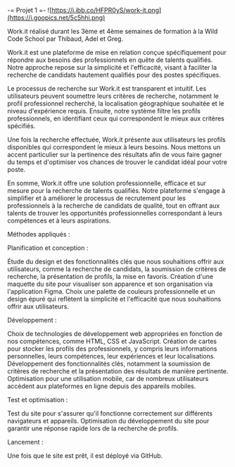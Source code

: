 
-= Projet 1 =-
![https://i.ibb.co/HFPR0yS/work-it.png](https://i.goopics.net/5c5hhi.png)


Work.it réalisé durant les 3ème et 4ème semaines de formation à la Wild Code School par Thibaud, Adel et Greg.

Work.it est une plateforme de mise en relation conçue spécifiquement pour répondre aux besoins des professionnels en quête de talents qualifiés. Notre approche repose sur la simplicité et l'efficacité, visant à faciliter la recherche de candidats hautement qualifiés pour des postes spécifiques.

Le processus de recherche sur Work.it est transparent et intuitif. Les utilisateurs peuvent soumettre leurs critères de recherche, notamment le profil professionnel recherché, la localisation géographique souhaitée et le niveau d'expérience requis. Ensuite, notre système filtre les profils professionnels, en identifiant ceux qui correspondent le mieux aux critères spécifiés.

Une fois la recherche effectuée, Work.it présente aux utilisateurs les profils disponibles qui correspondent le mieux à leurs besoins. Nous mettons un accent particulier sur la pertinence des résultats afin de vous faire gagner du temps et d'optimiser vos chances de trouver le candidat idéal pour votre poste.

En somme, Work.it offre une solution professionnelle, efficace et sur mesure pour la recherche de talents qualifiés. Notre plateforme s'engage à simplifier et à améliorer le processus de recrutement pour les professionnels à la recherche de candidats de qualité, tout en offrant aux talents de trouver les opportunités professionnelles correspondant à leurs compétences et à leurs aspirations.


Méthodes appliqués :

Planification et conception :

Étude du design et des fonctionnalités clés que nous souhaitions offrir aux utilisateurs, comme la recherche de candidats, la soumission de critères de recherche, la présentation de profils, la mise en favoris.
Création d'une maquette du site pour visualiser son apparence et son organisation via l'application Figma.
Choix une palette de couleurs professionnelle et un design épuré qui reflètent la simplicité et l'efficacité que nous souhaitions offrir aux utilisateurs.

Développement :

Choix de technologies de développement web appropriées en fonction de nos compétences, comme HTML, CSS et JavaScript.
Création de cartes pour stocker les profils des professionnels, y compris leurs informations personnelles, leurs compétences, leur expériences et leur localisations.
Développement des fonctionnalités clés, notamment la soumission de critères de recherche et la présentation des résultats de manière pertinente.
Optimisation pour une utilisation mobile, car de nombreux utilisateurs accèdent aux plateformes en ligne depuis des appareils mobiles.

Test et optimisation :

Test du site pour s'assurer qu'il fonctionne correctement sur différents navigateurs et appareils.
Optimisation du développement du site pour garantir une réponse rapide lors de la recherche de profils.

Lancement :

Une fois que le site est prêt, il est déployé via GitHub.
